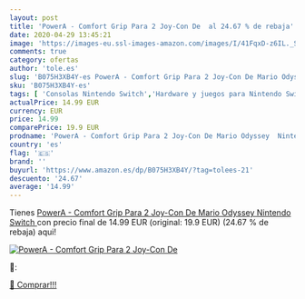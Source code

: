 ```yaml
---
layout: post
title: 'PowerA - Comfort Grip Para 2 Joy-Con De  al 24.67 % de rebaja'
date: 2020-04-29 13:45:21
image: 'https://images-eu.ssl-images-amazon.com/images/I/41FqxD-z6IL._SL400_.jpg'
comments: true
category: ofertas
author: 'tole.es'
slug: 'B075H3XB4Y-es PowerA - Comfort Grip Para 2 Joy-Con De Mario Odyssey...'
sku: 'B075H3XB4Y-es'
tags: [ 'Consolas Nintendo Switch','Hardware y juegos para Nintendo Switch','Hogar y cocina','Muebles de TV y multimedia','Muebles de hogar','Sillas Gaming','Videojuegos','nintendo', ]
actualPrice: 14.99 EUR
currency: EUR
price: 14.99
comparePrice: 19.9 EUR
prodname: 'PowerA - Comfort Grip Para 2 Joy-Con De Mario Odyssey  Nintendo Switch '
country: 'es'
flag: '🇪🇸'
brand: ''
buyurl: 'https://www.amazon.es/dp/B075H3XB4Y/?tag=tolees-21'
descuento: '24.67'
average: '14.99'
---
```


Tienes [PowerA - Comfort Grip Para 2 Joy-Con De Mario Odyssey  Nintendo Switch ](https://www.amazon.es/dp/B075H3XB4Y/?tag=tolees-21) con precio final de  14.99 EUR (original: 19.9 EUR) (24.67 %  de rebaja) aqui!

[![PowerA - Comfort Grip Para 2 Joy-Con De ](https://images-eu.ssl-images-amazon.com/images/I/41FqxD-z6IL._SL400_.jpg)](https://www.amazon.es/dp/B075H3XB4Y/?tag=tolees-21)

🔎:


[🛒 Comprar!!!](https://www.amazon.es/dp/B075H3XB4Y/?tag=tolees-21)
